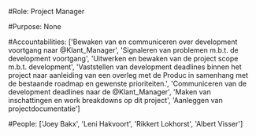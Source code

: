 #Role: Project Manager 

#Purpose: None 

#Accountabilities: ['Bewaken van en communiceren over development voortgang naar @Klant_Manager', 'Signaleren van problemen m.b.t. de development voortgang', 'Uitwerken en bewaken van de project scope m.b.t. development', 'Vaststellen van development deadlines binnen het project naar aanleiding van een overleg met de Produc in samenhang met de bestaande roadmap en gewenste prioriteiten.', 'Communiceren van de development deadlines naar de @Klant_Manager', 'Maken van inschattingen en work breakdowns op dit project', 'Aanleggen van projectdocumentatie'] 

#People: ['Joey Bakx', 'Leni Hakvoort', 'Rikkert Lokhorst', 'Albert Visser']